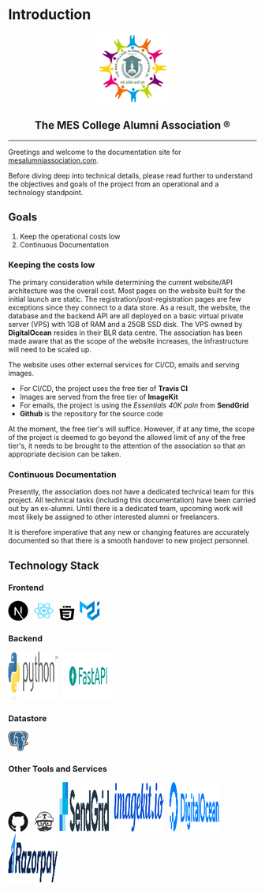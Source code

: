 # Introduction

<p align="center"><img src="assets/logo.png" /></p>

<h2 align="center">The MES College Alumni Association &#174;</h2>

---

Greetings and welcome to the documentation site for [mesalumniassociation.com](https://mesalumniassociation.com).

Before diving deep into technical details, please read further to understand the objectives and goals of the project from an operational and a technology standpoint.

## **Goals**

1. Keep the operational costs low
2. Continuous Documentation

### **Keeping the costs low**

The primary consideration while determining the current website/API architecture was the overall cost. Most pages on the website built for the initial launch are static. The registration/post-registration pages are few exceptions since they connect to a data store. As a result, the website, the database and the backend API are all deployed on a basic virtual private server (VPS) with 1GB of RAM and a 25GB SSD disk. The VPS owned by **DigitalOcean** resides in their BLR data centre. The association has been made aware that as the scope of the website increases, the infrastructure will need to be scaled up.

The website uses other external services for CI/CD, emails and serving images.

- For CI/CD, the project uses the free tier of **Travis CI**
- Images are served from the free tier of **ImageKit**
- For emails, the project is using the _Essentials 40K paln_ from **SendGrid**
- **Github** is the repository for the source code

At the moment, the free tier's will suffice. However, if at any time, the scope of the project is deemed to go beyond the allowed limit of any of the free tier's, it needs to be brought to the attention of the association so that an appropriate decision can be taken.

### **Continuous Documentation**

Presently, the association does not have a dedicated technical team for this project. All technical tasks (including this documentation) have been carried out by an ex-alumni. Until there is a dedicated team, upcoming work will most likely be assigned to other interested alumni or freelancers.

It is therefore imperative that any new or changing features are accurately documented so that there is a smooth handover to new project personnel.

## **Technology Stack**

### **Frontend**

[<img src="assets/tech/next-js.svg" height="40px" width="40px"/>](https://nextjs.org/docs/getting-started)&nbsp;&nbsp;&nbsp;[<img src="assets/tech/react-2.svg" height="40px" width="40px"/>](https://reactjs.org/)&nbsp;&nbsp;&nbsp;[<img src="assets/tech/css3-1.svg" height="30px" width="30px"/>](https://www.w3schools.com/css/)&nbsp;&nbsp;&nbsp;[<img src="assets/tech/material-ui-1.svg" height="40px" width="40px"/>](https://material-ui.com/)

### **Backend**

[<img src="assets/tech/python-3.svg" height="100px" width="100px"/>](https://www.python.org/doc/)&nbsp;&nbsp;&nbsp;[<img src="assets/tech/fastapi.png" height="100px" width="100px"/>](https://fastapi.tiangolo.com/)

### **Datastore**

[<img src="assets/tech/postgresql.svg" height="40px" width="40px"/>](https://www.postgresql.org/docs/)

### **Other Tools and Services**

[<img src="assets/tech/github-icon-1.svg" height="40px" width="40px"/>](https://github.com)&nbsp;&nbsp;&nbsp;[<img src="assets/tech/travis-ci-icon.svg" height="40px" width="40px"/>](https://travisci.com/)&nbsp;&nbsp;&nbsp;[<img src="assets/tech/sendgrid-2.svg" height="100px" width="100px"/>](https://sendgrid.com/)&nbsp;&nbsp;&nbsp;[<img src="assets/tech/imagekit.svg" height="100px" width="100px"/>](https://imagekit.io/)&nbsp;&nbsp;&nbsp;[<img src="assets/tech/digitalocean-2.svg" height="100px" width="100px"/>](https://digitalocean.com/)&nbsp;&nbsp;&nbsp;[<img src="assets/tech/razorpay.svg" height="100px" width="100px"/>](https://razorpay.com/)
